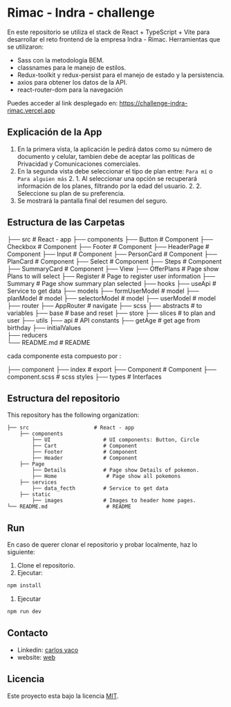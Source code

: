 # Rimac - Indra - challenge

En este repositorio se utiliza el stack de React + TypeScript + Vite para desarrollar el reto frontend de la empresa Indra - Rimac.
Herramientas que se utilizaron:
- Sass con la metodología BEM.
- classnames para le manejo de estilos.
- Redux-toolkit y redux-persist para el manejo de estado y la persistencia.
- axios para obtener los datos de la API.
- react-router-dom para la navegación

Puedes acceder al link desplegado en: https://challenge-indra-rimac.vercel.app

## Explicación de la App

1. En la primera vista, la aplicación le pedirá datos como su número de documento y celular, tambien debe de aceptar las políticas de Privacidad y Comunicaciones comerciales.
2. En la segunda vista debe seleccionar el tipo de plan entre: `Para mí` o `Para alguien más`
   2. 1. Al seleccionar una opción se recuperará información de los planes, filtrando por la edad del usuario.
   2. 2. Seleccione su plan de su preferencia.
3. Se mostrará la pantalla final del resumen del seguro.


## Estructura de las Carpetas

├── src                     # React - app
    ├── components
        ├── Button             # Component
        ├── Checkbox           # Component
        ├── Footer             # Component
        ├── HeaderPage         # Component
        ├── Input              # Component
        ├── PersonCard         # Component
        ├── PlanCard           # Component
        ├── Select             # Component
        ├── Steps              # Component
        ├── SummaryCard        # Component
    ├── View
        ├── OfferPlans            # Page show Plans to will select
        ├── Register              # Page to register user information
        ├── Summary               # Page show summary plan selected
    ├── hooks
        ├── useApi                # Service to get data
    ├── models
        ├── formUserModel            # model
        ├── planModel                # model
        ├── selectorModel            # model
        ├── userModel                # model
    ├── router
        ├── AppRouter               # navigate
    ├── scss
        ├── abstracts               # to variables
        ├── base                    # base and  reset
    ├── store
        ├── slices                  # to plan and  user
    ├── utils
        ├── api                     # API constants
        ├── getAge                  # get age from birthday
        ├── initialValues           
        ├── reducers                
└── README.md                   # README

cada componente esta compuesto por : 

├── component
        ├── index             # export
        ├── Component         # Component
        ├── component.scss    # scss styles
        ├── types             # Interfaces

## Estructura del repositorio

This repository has the following  organization:

    ├── src                     # React - app
        ├── components
            ├── UI                 # UI components: Button, Circle
            ├── Cart               # Component
            ├── Footer             # Component
            ├── Header             # Component
        ├── Page
            ├── Details            # Page show Details of pokemon.
            ├── Home                # Page show all pokemons
        ├── services
            ├── data_fecth         # Service to get data
        ├── static
            ├── images             # Images to header home pages.
    └── README.md                   # README
    
## Run

En caso de querer clonar el repositorio y probar localmente, haz lo siguiente:

1. Clone el repositorio.
2. Ejecutar:

```bash
npm install
```

1. Ejecutar

```bash
npm run dev
```

## Contacto
* Linkedin: [carlos yaco](https://www.linkedin.com/in/carlos-yaco-tincusi/)
* website: [web](https://carlosyaco.com)

##  Licencia
Este proyecto esta bajo la licencia [MIT](/LICENCE).